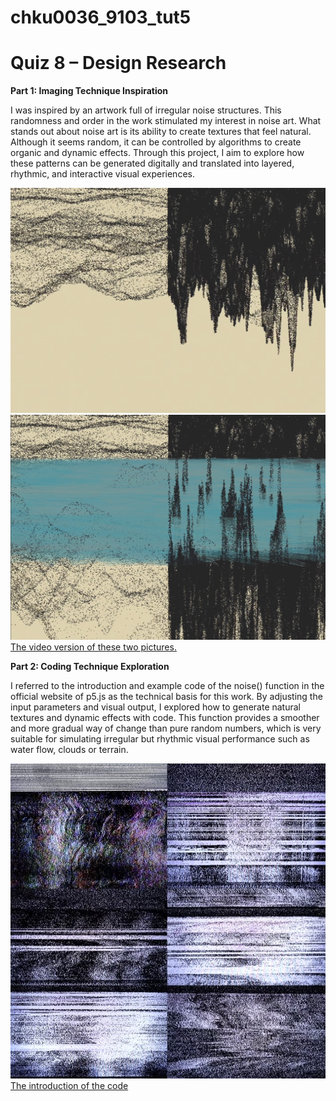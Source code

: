 # chku0036_9103_tut5
# Quiz 8 – Design Research

**Part 1: Imaging Technique Inspiration**

I was inspired by an artwork full of irregular noise structures. This randomness and order in the work stimulated my interest in noise art. What stands out about noise art is its ability to create textures that feel natural. Although it seems random, it can be controlled by algorithms to create organic and dynamic effects. Through this project, I aim to explore how these patterns can be generated digitally and translated into layered, rhythmic, and interactive visual experiences.

![an image of noise art work 1](assets/IMG_8690.jpg)
![an image of noise art work 2](assets/IMG_8691.jpg)
[The video version of these two pictures.](http://xhslink.com/a/gW6Ere0gyI3bb)

**Part 2: Coding Technique Exploration**

I referred to the introduction and example code of the noise() function in the official website of p5.js as the technical basis for this work. By adjusting the input parameters and visual output, I explored how to generate natural textures and dynamic effects with code. This function provides a smoother and more gradual way of change than pure random numbers, which is very suitable for simulating irregular but rhythmic visual performance such as water flow, clouds or terrain.

![an effect of noise image ](assets/IMG_8688.jpg)
[The introduction of the code ](https://p5js.org/reference/p5/noise/)